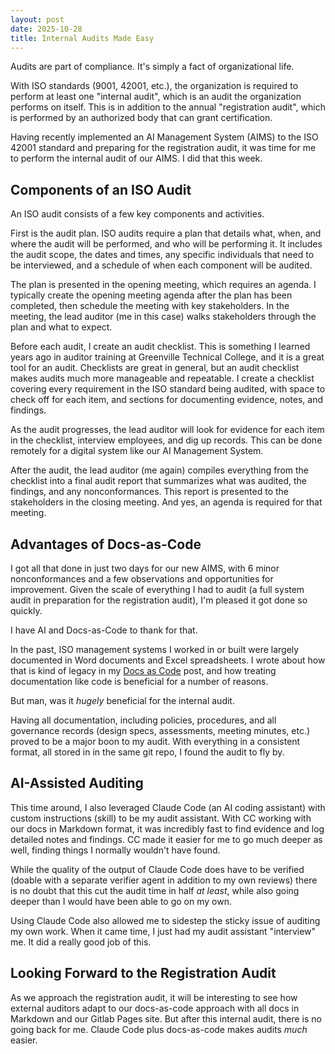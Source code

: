 ```yaml
---
layout: post
date: 2025-10-28
title: Internal Audits Made Easy
---
```


Audits are part of compliance. It's simply a fact of organizational life.

With ISO standards (9001, 42001, etc.), the organization is required to perform at least one "internal audit", which is an audit the organization performs on itself. This is in addition to the annual "registration audit", which is performed by an authorized body that can grant certification.

Having recently implemented an AI Management System (AIMS) to the ISO 42001 standard and preparing for the registration audit, it was time for me to perform the internal audit of our AIMS. I did that this week.

## Components of an ISO Audit

An ISO audit consists of a few key components and activities.

First is the audit plan. ISO audits require a plan that details what, when, and where the audit will be performed, and who will be performing it. It includes the audit scope, the dates and times, any specific individuals that need to be interviewed, and a schedule of when each component will be audited.

The plan is presented in the opening meeting, which requires an agenda. I typically create the opening meeting agenda after the plan has been completed, then schedule the meeting with key stakeholders. In the meeting, the lead auditor (me in this case) walks stakeholders through the plan and what to expect.

Before each audit, I create an audit checklist. This is something I learned years ago in auditor training at Greenville Technical College, and it is a great tool for an audit. Checklists are great in general, but an audit checklist makes audits much more manageable and repeatable. I create a checklist covering every requirement in the ISO standard being audited, with space to check off for each item, and sections for documenting evidence, notes, and findings. 

As the audit progresses, the lead auditor will look for evidence for each item in the checklist, interview employees, and dig up records. This can be done remotely for a digital system like our AI Management System.

After the audit, the lead auditor (me again) compiles everything from the checklist into a final audit report that summarizes what was audited, the findings, and any nonconformances. This report is presented to the stakeholders in the closing meeting. And yes, an agenda is required for that meeting.

## Advantages of Docs-as-Code

I got all that done in just two days for our new AIMS, with 6 minor nonconformances and a few observations and opportunities for improvement. Given the scale of everything I had to audit (a full system audit in preparation for the registration audit), I'm pleased it got done so quickly. 

I have AI and Docs-as-Code to thank for that.

In the past, ISO management systems I worked in or built were largely documented in Word documents and Excel spreadsheets. I wrote about how that is kind of legacy in my [Docs as Code](/2025/08/21/docs-as-code/) post, and how treating documentation like code is beneficial for a number of reasons.

But man, was it _hugely_ beneficial for the internal audit. 

Having all documentation, including policies, procedures, and all governance records (design specs, assessments, meeting minutes, etc.) proved to be a major boon to my audit. With everything in a consistent format, all stored in in the same git repo, I found the audit to fly by.

## AI-Assisted Auditing

This time around, I also leveraged Claude Code (an AI coding assistant) with custom instructions (skill) to be my audit assistant. With CC working with our docs in Markdown format, it was incredibly fast to find evidence and log detailed notes and findings. CC made it easier for me to go much deeper as well, finding things I normally wouldn't have found.

While the quality of the output of Claude Code does have to be verified (doable with a separate verifier agent in addition to my own reviews) there is no doubt that this cut the audit time in half _at least_, while also going deeper than I would have been able to go on my own. 

Using Claude Code also allowed me to sidestep the sticky issue of auditing my own work. When it came time, I just had my audit assistant "interview" me. It did a really good job of this.

## Looking Forward to the Registration Audit

As we approach the registration audit, it will be interesting to see how external auditors adapt to our docs-as-code approach with all docs in Markdown and our Gitlab Pages site. But after this internal audit, there is no going back for me. Claude Code plus docs-as-code makes audits _much_ easier.